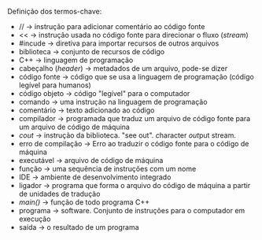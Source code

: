 Definição dos termos-chave:
- // → instrução para adicionar comentário ao código fonte
- << → instrução usada no código fonte para direcionar o fluxo (_stream_)
- #incude → diretiva para importar recursos de outros arquivos
- biblioteca → conjunto de recursos de código
- C++ → linguagem de programação
- cabeçalho (_header_) → metadados de um arquivo, pode-se dizer
- código fonte → código que se usa a linguagem de programação (código legível para humanos)
- código objeto → código "legível" para o computador
- comando → uma instrução na linguagem de programação
- comentário → texto adicionado ao código
- compilador → programada que traduz um arquivo de código fonte para um arquivo de código de máquina
- *cout* → instrução da biblioteca. "see out". *c*haracter *out*put stream.
- erro de compilação → Erro ao traduzir o código fonte para o código de máquina
- executável → arquivo de código de máquina
- função → uma sequência de instruções com um nome
- IDE → ambiente de desenvolvimento integrado 
- ligador → programa que forma o arquivo do código de máquina a partir de unidades de tradução
- *main()* → função de todo programa C++
- programa → software. Conjunto de instruções para o computador em execução
- saída → o resultado de um programa 

